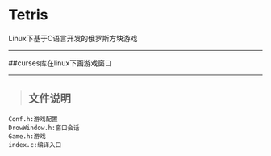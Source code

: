 # Tetris
Linux下基于C语言开发的俄罗斯方块游戏

---

##curses库在linux下画游戏窗口

---

>## 文件说明
```
Conf.h:游戏配置
DrowWindow.h:窗口会话
Game.h:游戏
index.c:编译入口
```